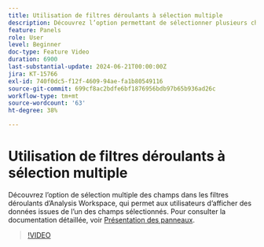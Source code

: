 ```yaml
---
title: Utilisation de filtres déroulants à sélection multiple
description: Découvrez l’option permettant de sélectionner plusieurs champs dans les filtres déroulants d’Analysis Workspace, afin d’afficher les données de l’un des champs sélectionnés.
feature: Panels
role: User
level: Beginner
doc-type: Feature Video
duration: 6900
last-substantial-update: 2024-06-21T00:00:00Z
jira: KT-15766
exl-id: 740f0dc5-f12f-4609-94ae-fa1b80549116
source-git-commit: 699cf8ac2bdfe6bf1876956bdb97b65b936ad26c
workflow-type: tm+mt
source-wordcount: '63'
ht-degree: 38%

---
```


# Utilisation de filtres déroulants à sélection multiple

Découvrez l’option de sélection multiple des champs dans les filtres déroulants d’Analysis Workspace, qui permet aux utilisateurs d’afficher des données issues de l’un des champs sélectionnés. Pour consulter la documentation détaillée, voir [Présentation des panneaux](https://experienceleague.adobe.com/fr/docs/analytics/analyze/analysis-workspace/panels/panels#static-drop-down-segments).

>[!VIDEO](https://video.tv.adobe.com/v/3430412/?learn=on)
